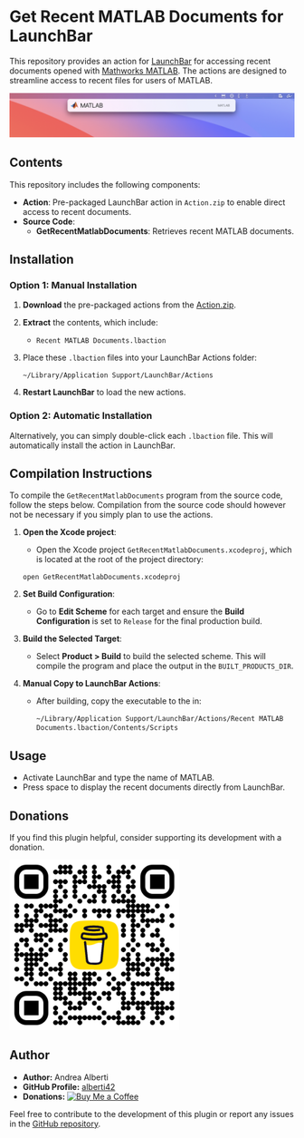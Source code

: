 # Get Recent MATLAB Documents for LaunchBar

This repository provides an action for [LaunchBar](https://www.obdev.at/products/launchbar/actions.html) for accessing recent documents opened with [Mathworks MATLAB](https://www.mathworks.com/). The actions are designed to streamline access to recent files for users of MATLAB.

<img alt="Screenshot" src="Images/MATLAB_screenshot.jpg" width="1218">

## Contents

This repository includes the following components:

- **Action**: Pre-packaged LaunchBar action in `Action.zip` to enable direct access to recent documents.
- **Source Code**:
  - **GetRecentMatlabDocuments**: Retrieves recent MATLAB documents.
  
## Installation

### Option 1: Manual Installation

1. **Download** the pre-packaged actions from the [Action.zip](https://github.com/alberti42/Get-Recent-MATLAB-Documents-For-LaunchBar/raw/refs/heads/main/Action.zip).
2. **Extract** the contents, which include:
   - `Recent MATLAB Documents.lbaction`
3. Place these `.lbaction` files into your LaunchBar Actions folder:
   ```
   ~/Library/Application Support/LaunchBar/Actions
   ```

4. **Restart LaunchBar** to load the new actions.

### Option 2: Automatic Installation

Alternatively, you can simply double-click each `.lbaction` file. This will automatically install the action in LaunchBar.

## Compilation Instructions

To compile the `GetRecentMatlabDocuments` program from the source code, follow the steps below. Compilation from the source code should however not be necessary if you simply plan to use the actions.

1. **Open the Xcode project**:
   - Open the Xcode project `GetRecentMatlabDocuments.xcodeproj`, which is located at the root of the project directory:
   ```
   open GetRecentMatlabDocuments.xcodeproj
   ```

2. **Set Build Configuration**:
   - Go to **Edit Scheme** for each target and ensure the **Build Configuration** is set to `Release` for the final production build.

3. **Build the Selected Target**:
   - Select **Product > Build** to build the selected scheme. This will compile the program and place the output in the `BUILT_PRODUCTS_DIR`.

4. **Manual Copy to LaunchBar Actions**:
   - After building, copy the executable to the in:
     ```
     ~/Library/Application Support/LaunchBar/Actions/Recent MATLAB Documents.lbaction/Contents/Scripts
     ```

## Usage

- Activate LaunchBar and type the name of MATLAB.
- Press space to display the recent documents directly from LaunchBar.

## Donations

If you find this plugin helpful, consider supporting its development with a donation.

[<img src="Images/buy_me_coffee.png" width=300 alt="Buy Me a Coffee QR Code"/>](https://buymeacoffee.com/alberti)

## Author

- **Author:** Andrea Alberti
- **GitHub Profile:** [alberti42](https://github.com/alberti42)
- **Donations:** [![Buy Me a Coffee](https://img.shields.io/badge/Donate-Buy%20Me%20a%20Coffee-orange)](https://buymeacoffee.com/alberti)

Feel free to contribute to the development of this plugin or report any issues in the [GitHub repository](https://github.com/alberti42/obsidian-plugins-annotations/issues).
